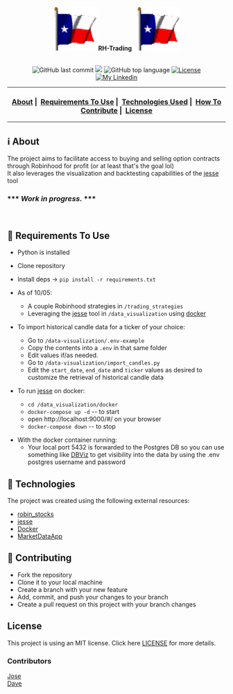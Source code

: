 <div align="center"><img width="100px" height="100px" src="flag.gif"> <strong>RH-Trading</strong> &ensp;<img width="100px" height="100px" src="flag.gif"></div>
<br/>

<p align="center">
  <img alt="GitHub last commit" src="https://img.shields.io/github/last-commit/sournachos/rh-trading">
  <img src="https://img.shields.io/github/issues/sournachos/rh-trading">
  <img alt="GitHub top language" src="https://img.shields.io/github/languages/top/sournachos/rh-trading">
  <a href="LICENSE">
    <img alt="License" src="https://img.shields.io/badge/license-MIT-%23F8952D">
  </a>
    </br>
  <a href="https://www.linkedin.com/in/joseriverathedev/">
    <img alt="My Linkedin" src="https://img.shields.io/badge/Jose Rivera-%230077B5?style=social&logo=linkedin">
  </a>
</p>

___

<h3 align="center">
  <a href="#information_source-about">About</a>&nbsp;|&nbsp;
  <a href="#seedling-requirements-to-use">Requirements To Use</a>&nbsp;|&nbsp;
  <a href="#rocket-technologies">Technologies Used</a>&nbsp;|&nbsp;
  <a href="#link-contributing">How To Contribute</a>&nbsp;|&nbsp;
  <a href="#license">License</a>
</h3>

___


## :information_source: About

The project aims to facilitate access to buying and selling option contracts through Robinhood for profit (or at least that's the goal lol)<br>
It also leverages the visualization and backtesting capabilities of the [jesse](https://github.com/jesse-ai/jesse) tool
### *** ***Work in progress.*** *** ### 
<br>

## :seedling: Requirements To Use
- Python is installed
- Clone repository
- Install deps -> `pip install -r requirements.txt`
- As of 10/05:
  - A couple Robinhood strategies in `/trading_strategies`
  - Leveraging the [jesse](https://github.com/jesse-ai/jesse) tool in `/data_visualization` using [docker](https://docs.docker.com/get-started/get-docker/)

- To import historical candle data for a ticker of your choice:
  - Go to `/data-visualization/.env-example`
  - Copy the contents into a `.env` in that same folder
  - Edit values if/as needed.
  - Go to `/data-visualization/import_candles.py`
  - Edit the `start_date`, `end_date` and `ticker` values as desired to customize the retrieval of historical candle data

- To run [jesse](https://github.com/jesse-ai/jesse) on docker:
  - `cd /data_visualization/docker`
  - `docker-compose up -d` -- to start
  - open http://localhost:9000/#/ on your browser
  - `docker-compose down` -- to stop
<!-- - It's important to import the candles of historical data for the timeframe you want to backtest strategies on:
  - Do so on the `Import Candles` section of the menu once you're running on docker. -->

- With the docker container running:
  - Your local port 5432 is forwarded to the Postgres DB so you can use something like [DBViz](https://www.dbvis.com/download/) to get visibility into the data by using the .env postgres username and password


## :rocket: Technologies 

The project was created using the following external resources:

- [robin_stocks](https://github.com/jmfernandes/robin_stocks)
- [jesse](https://github.com/jesse-ai/jesse)
- [Docker](https://docs.docker.com/get-started/)
- [MarketDataApp](https://www.marketdata.app/docs/)

## :link: Contributing 

- Fork the repository
- Clone it to your local machine
- Create a branch with your new feature
- Add, commit, and push your changes to your branch
- Create a pull request on this project with your branch changes

## License 

This project is using an MIT license. Click here [LICENSE](LICENSE) for more details.

### Contributors
[Jose](https://github.com/sournachos)<br/>
[Dave](https://github.com/davechamp50)